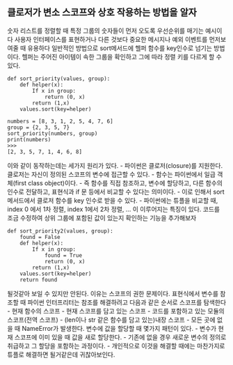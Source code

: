 ## 클로저가 변소 스코프와 상호 작용하는 방법을 알자
숫자 리스트를 정렬할 때 특정 그룹의 숫자들이 먼저 오도록 우선순위를 매기는 예시이다
사용자 인터페이스를 표현하거나 다른 것보다 중요한 메시지나 예외 이벤트를 먼저보여줄 때 유용하다
일반적인 방법으로 sort메서드에 헬퍼 함수를 key인수로 넘기는 방법이다.
헬퍼는 주어진 아이템이 속한 그룹을 확인하고 그에 따라 정렬 키를 다르게 할 수 있다.

```
def sort_priority(values, group):
    def helper(x):
        If x in group:
            return (0, x)
        return (1,x)
    values.sort(key=helper)

numbers = [8, 3, 1, 2, 5, 4, 7, 6]
group = {2, 3, 5, 7}
sort_priority(numbers, group)
print(numbers)
>>>
[2, 3, 5, 7, 1, 4, 6, 8]
```
이와 같이 동작하는데는 세가지 원리가 있다.
    - 파이썬은 클로저(closure)를 지원한다. 클로저는 자신이 정의된 스코프의 변수에 접근할 수 있다.
    - 함수는 파이썬에서 일급 객체(first class object)이다.
      - 즉 함수를 직접 참조하고, 변수에 할당하고, 다른 함수의 인수로 전달하고, 표현식과 if 문 등에서 비교할 수 있다는 의미이다.
      - 이로 인해서 sort 메서드에서 클로저 함수를 key 인수로 받을 수 있다.
    - 파이썬에는 튜플을 비교할 때, index 0 에서 1차 정렬, index 1에서 2차 정렬, ... 이 이루어지는 특징이 있다.
코드를 조금 수정하여 상위 그룹에 포함된 값이 있는지 확인하는 기능을 추가해보자

```
def sort_priority2(values, group):
    found = False
    def helper(x):
        If x in group:
            found = True
            return (0, x)
        return (1,x)
    values.sort(key=helper)
    return found
```
될것같아 보일 수 있지만 안된다. 이유는 스코프의 권한 문제이다. 
표현식에서 변수를 참조할 때 파이썬 인터프리터는 참조를 해결하려고 다음과 같은 순서로 스코프를 탐색한다
    - 현재 함수의 스코프
    - 현재 스코프를 담고 있는 스코프
    - 코드를 포함하고 있는 모듈의 스코프(전역 스코프)
    - (len이나 str 같은 함수를 담고 있는)내장 스코프
    - 모든 곳에 없을 때 NameError가 발생한다.
변수에 값을 할당할 때 몇가지 패턴이 있다.
    - 변수가 현재 스코프에 이미 있을 때 값을 새로 할당한다.
    - 기존에 없을 경우 새로운 변수의 정의로 취급하고 그 할당을 포함하는 과정이다.
    - 개인적으로 이것을 해결할 때에는 마찬가지로 튜플로 해결하면 될거같은데 귀찮아보인다.
